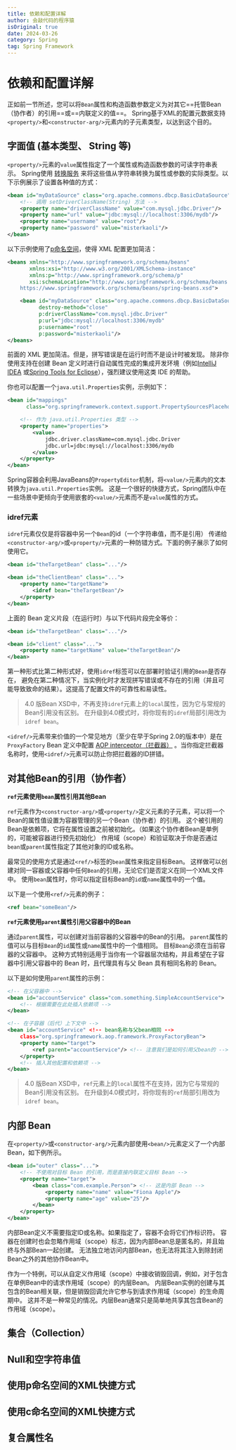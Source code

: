 ```yaml
---
title: 依赖和配置详解
author: 会敲代码的程序猿
isOriginal: true
date: 2024-03-26
category: Spring
tag: Spring Framework
---
```


# 依赖和配置详解

正如前一节所述，您可以将`Bean`属性和构造函数参数定义为对其它==托管Bean（协作者）的引用==或==内联定义的值==。
Spring基于XML的配置元数据支持`<property/>`和`<constructor-arg/>`元素内的子元素类型，以达到这个目的。

## 字面值 (基本类型、 String 等)

`<property/>`元素的`value`属性指定了一个属性或构造函数参数的可读字符串表示。
Spring使用 [转换服务](https://docs.spring.io/spring-framework/reference/core/validation/convert.html#core-convert-ConversionService-API)
来将这些值从字符串转换为属性或参数的实际类型。以下示例展示了设置各种值的方式：

```xml
<bean id="myDataSource" class="org.apache.commons.dbcp.BasicDataSource" destroy-method="close">
    <!-- 调用 setDriverClassName(String) 方法 -->
    <property name="driverClassName" value="com.mysql.jdbc.Driver"/>
    <property name="url" value="jdbc:mysql://localhost:3306/mydb"/>
    <property name="username" value="root"/>
    <property name="password" value="misterkaoli"/>
</bean>
```

以下示例使用了[p命名空间](#使用p命名空间的xml快捷方式)，使得 XML 配置更加简洁：

```xml
<beans xmlns="http://www.springframework.org/schema/beans"
       xmlns:xsi="http://www.w3.org/2001/XMLSchema-instance"
       xmlns:p="http://www.springframework.org/schema/p"
       xsi:schemaLocation="http://www.springframework.org/schema/beans
    https://www.springframework.org/schema/beans/spring-beans.xsd">

    <bean id="myDataSource" class="org.apache.commons.dbcp.BasicDataSource"
          destroy-method="close"
          p:driverClassName="com.mysql.jdbc.Driver"
          p:url="jdbc:mysql://localhost:3306/mydb"
          p:username="root"
          p:password="misterkaoli"/>
</beans>
```

前面的 XML 更加简洁。但是，拼写错误是在运行时而不是设计时被发现。
除非你使用支持在创建 Bean 定义时进行自动属性完成的集成开发环境（例如[IntelliJ IDEA](https://www.jetbrains.com/idea/)
或[Spring Tools for Eclipse](https://spring.io/tools)），强烈建议使用这类 IDE 的帮助。

你也可以配置一个`java.util.Properties`实例，示例如下：

```xml
<bean id="mappings"
      class="org.springframework.context.support.PropertySourcesPlaceholderConfigurer">

    <!-- 作为 java.util.Properties 类型 -->
    <property name="properties">
        <value>
            jdbc.driver.className=com.mysql.jdbc.Driver
            jdbc.url=jdbc:mysql://localhost:3306/mydb
        </value>
    </property>
</bean>
```

Spring容器会利用JavaBeans的`PropertyEditor`机制，将`<value/>`元素内的文本转换为`java.util.Properties`实例。
这是一个很好的快捷方式，Spring团队中在一些场景中更倾向于使用嵌套的`<value/>`元素而不是`value`属性的方式。

### idref元素

`idref`元素仅仅是将容器中另一个`Bean`的id（一个字符串值，而不是引用）
传递给`<constructor-arg/>`或`<property/>`元素的一种防错方式。下面的例子展示了如何使用它。

```xml
<bean id="theTargetBean" class="..."/>

<bean id="theClientBean" class="...">
    <property name="targetName">
        <idref bean="theTargetBean"/>
    </property>
</bean>
```

上面的 Bean 定义片段（在运行时）与以下代码片段完全等价：

```xml
<bean id="theTargetBean" class="..."/>

<bean id="client" class="...">
    <property name="targetName" value="theTargetBean"/>
</bean>
```

第一种形式比第二种形式好，使用`idref`标签可以在部署时验证引用的`Bean`是否存在，
避免在第二种情况下，当实例化时才发现拼写错误或不存在的引用（并且可能导致致命的结果）。这提高了配置文件的可靠性和易读性。

> 4.0 版Bean XSD中，不再支持`idref`元素上的`local`属性，因为它与常规的Bean引用没有区别。
> 在升级到4.0模式时，将你现有的`idref`局部引用改为`idref bean`。

`<idref/>`元素带来价值的一个常见地方（至少在早于Spring 2.0的版本中）是在`ProxyFactory` Bean
定义中配置 [AOP interceptor（拦截器）](https://docs.spring.io/spring-framework/reference/core/aop-api/pfb.html#aop-pfb-1)
。当你指定拦截器名称时，使用`<idref/>`元素可以防止你把拦截器的ID拼错。

## 对其他Bean的引用（协作者）

**`ref`元素使用`bean`属性引用其他Bean**

`ref`元素作为`<constructor-arg/>`或`<property/>`定义元素的子元素，可以将一个Bean的属性值设置为容器管理的另一个Bean（协作者）的引用。
这个被引用的Bean是依赖项，它将在属性设置之前被初始化。（如果这个协作者Bean是单例的，可能被容器进行预先初始化）
作用域（scope）和验证取决于你是否通过`bean`或`parent`属性指定了其他对象的ID或名称。

最常见的使用方式是通过`<ref/>`标签的`bean`属性来指定目标Bean。
这样做可以创建对同一容器或父容器中任何`Bean`的引用，无论它们是否定义在同一个XML文件中。
使用`bean`属性时，你可以指定目标Bean的`id`或`name`属性中的一个值。

以下是一个使用`<ref/>`元素的例子：

```xml
<ref bean="someBean"/>
```

**`ref`元素使用`parent`属性引用父容器中的Bean**

通过`parent`属性，可以创建对当前容器的父容器中的Bean的引用。
`parent`属性的值可以与目标`Bean`的`id`属性或`name`属性中的一个值相同。 目标`Bean`必须在当前容器的父容器中。
这种方式特别适用于当你有一个容器层次结构，并且希望在子容器中引用父容器中的 Bean 时，且代理具有与父 Bean 具有相同名称的 Bean。

以下是如何使用`parent`属性的示例：

```xml
<!-- 在父容器中 -->
<bean id="accountService" class="com.something.SimpleAccountService">
    <!-- 根据需要在此处插入依赖项 -->
</bean>
```

```xml
<!-- 在子容器（后代）上下文中 -->
<bean id="accountService" <!-- bean名称与父bean相同 -->
    class="org.springframework.aop.framework.ProxyFactoryBean">
    <property name="target">
        <ref parent="accountService"/> <!-- 注意我们是如何引用父bean的 -->
    </property>
    <!-- 插入其他配置和依赖项 -->
</bean>
```

> 4.0 版Bean XSD中，`ref`元素上的`local`属性不在支持，因为它与常规的Bean引用没有区别。
> 在升级到4.0模式时，将你现有的`ref`局部引用改为`idref bean`。

## 内部 Bean

在`<property/>`或`<constructor-arg/>`元素内部使用`<bean/>`元素定义了一个内部Bean，如下例所示。

```xml
<bean id="outer" class="...">
    <!-- 不使用对目标 Bean 的引用，而是直接内联定义目标 Bean -->
    <property name="target">
        <bean class="com.example.Person"> <!-- 这是内部 Bean -->
            <property name="name" value="Fiona Apple"/>
            <property name="age" value="25"/>
        </bean>
    </property>
</bean>
```

内部Bean定义不需要指定ID或名称。如果指定了，容器不会将它们作标识符。
容器在创建时也会忽略作用域（scope）标志，因为内部Bean总是匿名的，并且始终与外部Bean一起创建。
无法独立地访问内部Bean，也无法将其注入到除封闭Bean之外的其他协作Bean中。

作为一个特例，可以从自定义作用域（scope）中接收销毁回调，例如，对于包含在单例Bean中的请求作用域（scope）的内层Bean。
内层Bean实例的创建与其包含的Bean相关联，但是销毁回调允许它参与到请求作用域（scope）的生命周期中。
这并不是一种常见的情况。内层Bean通常只是简单地共享其包含Bean的作用域（scope）。

## 集合（Collection）

## Null和空字符串值

## 使用p命名空间的XML快捷方式

## 使用c命名空间的XML快捷方式

## 复合属性名


